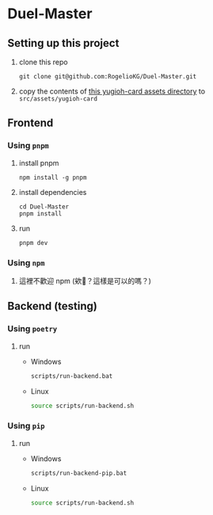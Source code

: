 # Duel-Master

## Setting up this project

1. clone this repo
    ```
    git clone git@github.com:RogelioKG/Duel-Master.git
    ```

2. copy the contents of [this yugioh-card assets directory][yugioh card assets] to `src/assets/yugioh-card`

## Frontend

### Using `pnpm`

1. install pnpm
    ```
    npm install -g pnpm
    ```

2. install dependencies
    ```
    cd Duel-Master
    pnpm install
    ```

3. run
    ```
    pnpm dev
    ```

### Using `npm`

1. 這裡不歡迎 npm (欸🥺？這樣是可以的嗎？)

## Backend (testing)

### Using `poetry`
1. run

    + Windows
        ```bat
        scripts/run-backend.bat
        ```

    + Linux
        ```bash
        source scripts/run-backend.sh
        ```

### Using `pip`
1. run

    + Windows
        ```bat
        scripts/run-backend-pip.bat
        ```

    + Linux
        ```bash
        source scripts/run-backend.sh
        ```

[yugioh card assets]: https://github.com/kooriookami/yugioh-card/tree/master/src/assets/yugioh-card
